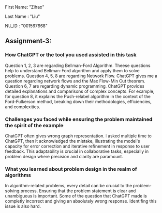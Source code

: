 First Name: "Zihao"

Last Name : "Liu"

NU_ID : "001567668"

## Assignment-3:

### How ChatGPT or the tool you used assisted in this task

Question 1, 2, 3 are regarding Bellman-Ford Algorithm. Theese questions help to understand Bellman-Ford algorithm and apply them to solve problems. Question 4, 5, 8 are regarding Network Flow. ChatGPT gives me a question regarding network flows and the Max Flow-Min Cut theorem. Question 6, 7 are regarding dynamic programming. ChatGPT provides detailed explanations and comparisons of complex concepts. For example, for question 8, it explains the Push-relabel algorithm in the context of the Ford-Fulkerson method, breaking down their methodologies, efficiencies, and complexities.

### Challenges you faced while ensuring the problem maintained the spirit of the example

ChatGPT often gives wrong graph representation. I asked multiple time to ChatGPT, then it acknowledged the mistake, illustrating the model's capacity for error correction and iterative refinement in response to user feedback. This adaptability is crucial in collaborative tasks, especially in problem design where precision and clarity are paramount.


### What you learned about problem design in the realm of algorithms
In algorithm-related problems, every detail can be crucial to the problem-solving process. Ensuring that the problem statement is clear and unambiguous is important. Some of the question that ChatGPT made is completly incorrect and giving an absolutely wrong response. Identifing this issue is also hard.